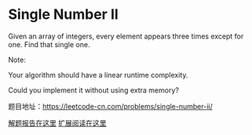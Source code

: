 # Single Number II

Given an array of integers, every element appears three times except for one. Find that single one.  

Note:  

Your algorithm should have a linear runtime complexity.   

Could you implement it without using extra memory?  


题目地址：https://leetcode-cn.com/problems/single-number-ii/  

[解题报告在这里](http://github.tiankonguse.com/blog/2014/10/10/bit-operation/)
[扩展阅读在这里](http://github.tiankonguse.com/blog/2014/10/22/n-m-problem/)


